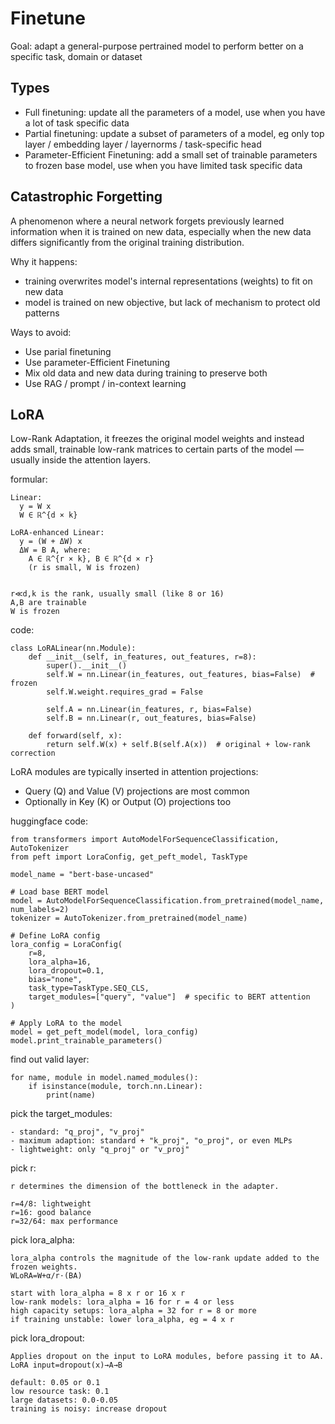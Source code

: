 # Finetune
Goal: adapt a general-purpose pertrained model to perform better on a specific task, domain or dataset

## Types
- Full finetuning: update all the parameters of a model, use when you have a lot of task specific data
- Partial finetuning: update a subset of parameters of a model, eg only top layer / embedding layer / layernorms / task-specific head
- Parameter-Efficient Finetuning: add a small set of trainable parameters to frozen base model, use when you have limited task specific data

## Catastrophic Forgetting
A phenomenon where a neural network forgets previously learned information when it is trained on new data, especially when the new data differs significantly from the original training distribution.  

Why it happens:
- training overwrites model's internal representations (weights) to fit on new data
- model is trained on new objective, but lack of mechanism to protect old patterns

Ways to avoid:
- Use parial finetuning
- Use parameter-Efficient Finetuning
- Mix old data and new data during training to preserve both
- Use RAG / prompt / in-context learning

## LoRA
Low-Rank Adaptation, it freezes the original model weights and instead adds small, trainable low-rank matrices to certain parts of the model — usually inside the attention layers.

formular:
```
Linear:
  y = W x
  W ∈ ℝ^{d × k}

LoRA-enhanced Linear:
  y = (W + ΔW) x
  ΔW = B A, where:
    A ∈ ℝ^{r × k}, B ∈ ℝ^{d × r}
    (r is small, W is frozen)


r≪d,k is the rank, usually small (like 8 or 16)
A,B are trainable
W is frozen
```

code:
```
class LoRALinear(nn.Module):
    def __init__(self, in_features, out_features, r=8):
        super().__init__()
        self.W = nn.Linear(in_features, out_features, bias=False)  # frozen
        self.W.weight.requires_grad = False

        self.A = nn.Linear(in_features, r, bias=False)
        self.B = nn.Linear(r, out_features, bias=False)

    def forward(self, x):
        return self.W(x) + self.B(self.A(x))  # original + low-rank correction
```

LoRA modules are typically inserted in attention projections:
- Query (Q) and Value (V) projections are most common
- Optionally in Key (K) or Output (O) projections too

huggingface code:
```
from transformers import AutoModelForSequenceClassification, AutoTokenizer
from peft import LoraConfig, get_peft_model, TaskType

model_name = "bert-base-uncased"

# Load base BERT model
model = AutoModelForSequenceClassification.from_pretrained(model_name, num_labels=2)
tokenizer = AutoTokenizer.from_pretrained(model_name)

# Define LoRA config
lora_config = LoraConfig(
    r=8,
    lora_alpha=16,
    lora_dropout=0.1,
    bias="none",
    task_type=TaskType.SEQ_CLS,
    target_modules=["query", "value"]  # specific to BERT attention
)

# Apply LoRA to the model
model = get_peft_model(model, lora_config)
model.print_trainable_parameters()
```

find out valid layer:
```
for name, module in model.named_modules():
    if isinstance(module, torch.nn.Linear):
        print(name)
```

pick the target_modules:
```
- standard: "q_proj", "v_proj"
- maximum adaption: standard + "k_proj", "o_proj", or even MLPs
- lightweight: only "q_proj" or "v_proj"
```

pick r:
```
r determines the dimension of the bottleneck in the adapter.

r=4/8: lightweight
r=16: good balance
r=32/64: max performance
```

pick lora_alpha:
```
lora_alpha controls the magnitude of the low-rank update added to the frozen weights.
WLoRA​=W+α/r​⋅(BA)

start with lora_alpha = 8 x r or 16 x r
low-rank models: lora_alpha = 16 for r = 4 or less
high capacity setups: lora_alpha = 32 for r = 8 or more
if training unstable: lower lora_alpha, eg = 4 x r
```

pick lora_dropout:
```
Applies dropout on the input to LoRA modules, before passing it to AA.
LoRA input=dropout(x)→A→B

default: 0.05 or 0.1
low resource task: 0.1
large datasets: 0.0-0.05
training is noisy: increase dropout
```